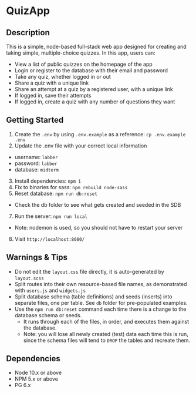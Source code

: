 QuizApp
=========

## Description

This is a simple, node-based full-stack web app designed for creating and taking simple, multiple-choice quizzes. In this app, users can:

- View a list of public quizzes on the homepage of the app
- Login or register to the database with their email and password
- Take any quiz, whether logged in or out
- Share a quiz with a unique link
- Share an attempt at a quiz by a registered user, with a unique link
- If logged in, save their attempts
- If logged in, create a quiz with any number of questions they want


## Getting Started

1. Create the `.env` by using `.env.example` as a reference: `cp .env.example .env`
2. Update the .env file with your correct local information 
  - username: `labber` 
  - password: `labber` 
  - database: `midterm`
3. Install dependencies: `npm i`
4. Fix to binaries for sass: `npm rebuild node-sass`
5. Reset database: `npm run db:reset`
  - Check the db folder to see what gets created and seeded in the SDB
7. Run the server: `npm run local`
  - Note: nodemon is used, so you should not have to restart your server
8. Visit `http://localhost:8080/`

## Warnings & Tips

- Do not edit the `layout.css` file directly, it is auto-generated by `layout.scss`
- Split routes into their own resource-based file names, as demonstrated with `users.js` and `widgets.js`
- Split database schema (table definitions) and seeds (inserts) into separate files, one per table. See `db` folder for pre-populated examples. 
- Use the `npm run db:reset` command each time there is a change to the database schema or seeds. 
  - It runs through each of the files, in order, and executes them against the database. 
  - Note: you will lose all newly created (test) data each time this is run, since the schema files will tend to `DROP` the tables and recreate them.

## Dependencies

- Node 10.x or above
- NPM 5.x or above
- PG 6.x
